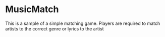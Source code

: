 # MusicMatch
This is a sample of a simple matching game. Players are required to match artists to the correct genre or lyrics to the artist
